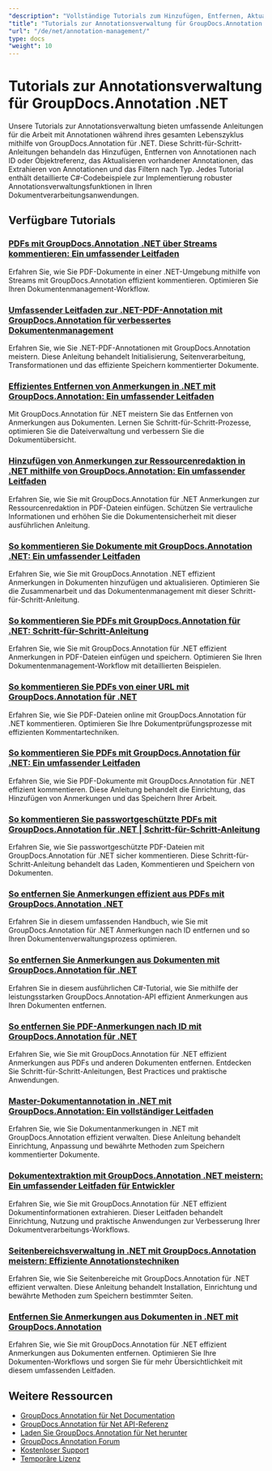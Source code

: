 ```yaml
---
"description": "Vollständige Tutorials zum Hinzufügen, Entfernen, Aktualisieren und Verwalten von Anmerkungen in Dokumenten mit GroupDocs.Annotation für .NET."
"title": "Tutorials zur Annotationsverwaltung für GroupDocs.Annotation .NET"
"url": "/de/net/annotation-management/"
type: docs
"weight": 10
---
```


# Tutorials zur Annotationsverwaltung für GroupDocs.Annotation .NET

Unsere Tutorials zur Annotationsverwaltung bieten umfassende Anleitungen für die Arbeit mit Annotationen während ihres gesamten Lebenszyklus mithilfe von GroupDocs.Annotation für .NET. Diese Schritt-für-Schritt-Anleitungen behandeln das Hinzufügen, Entfernen von Annotationen nach ID oder Objektreferenz, das Aktualisieren vorhandener Annotationen, das Extrahieren von Annotationen und das Filtern nach Typ. Jedes Tutorial enthält detaillierte C#-Codebeispiele zur Implementierung robuster Annotationsverwaltungsfunktionen in Ihren Dokumentverarbeitungsanwendungen.

## Verfügbare Tutorials

### [PDFs mit GroupDocs.Annotation .NET über Streams kommentieren: Ein umfassender Leitfaden](./annotate-pdfs-groupdocs-dotnet-streams/)
Erfahren Sie, wie Sie PDF-Dokumente in einer .NET-Umgebung mithilfe von Streams mit GroupDocs.Annotation effizient kommentieren. Optimieren Sie Ihren Dokumentenmanagement-Workflow.

### [Umfassender Leitfaden zur .NET-PDF-Annotation mit GroupDocs.Annotation für verbessertes Dokumentenmanagement](./net-pdf-annotation-groupdocs-guide/)
Erfahren Sie, wie Sie .NET-PDF-Annotationen mit GroupDocs.Annotation meistern. Diese Anleitung behandelt Initialisierung, Seitenverarbeitung, Transformationen und das effiziente Speichern kommentierter Dokumente.

### [Effizientes Entfernen von Anmerkungen in .NET mit GroupDocs.Annotation: Ein umfassender Leitfaden](./remove-annotations-net-groupdocs-tutorial/)
Mit GroupDocs.Annotation für .NET meistern Sie das Entfernen von Anmerkungen aus Dokumenten. Lernen Sie Schritt-für-Schritt-Prozesse, optimieren Sie die Dateiverwaltung und verbessern Sie die Dokumentübersicht.

### [Hinzufügen von Anmerkungen zur Ressourcenredaktion in .NET mithilfe von GroupDocs.Annotation: Ein umfassender Leitfaden](./groupdocs-annotation-dotnet-resource-redaction/)
Erfahren Sie, wie Sie mit GroupDocs.Annotation für .NET Anmerkungen zur Ressourcenredaktion in PDF-Dateien einfügen. Schützen Sie vertrauliche Informationen und erhöhen Sie die Dokumentensicherheit mit dieser ausführlichen Anleitung.

### [So kommentieren Sie Dokumente mit GroupDocs.Annotation .NET: Ein umfassender Leitfaden](./annotate-documents-groupdocs-dotnet/)
Erfahren Sie, wie Sie mit GroupDocs.Annotation .NET effizient Anmerkungen in Dokumenten hinzufügen und aktualisieren. Optimieren Sie die Zusammenarbeit und das Dokumentenmanagement mit dieser Schritt-für-Schritt-Anleitung.

### [So kommentieren Sie PDFs mit GroupDocs.Annotation für .NET: Schritt-für-Schritt-Anleitung](./annotate-pdfs-groupdocs-annotation-net/)
Erfahren Sie, wie Sie mit GroupDocs.Annotation für .NET effizient Anmerkungen in PDF-Dateien einfügen und speichern. Optimieren Sie Ihren Dokumentenmanagement-Workflow mit detaillierten Beispielen.

### [So kommentieren Sie PDFs von einer URL mit GroupDocs.Annotation für .NET](./annotate-pdfs-online-groupdocs-annotation-net/)
Erfahren Sie, wie Sie PDF-Dateien online mit GroupDocs.Annotation für .NET kommentieren. Optimieren Sie Ihre Dokumentprüfungsprozesse mit effizienten Kommentartechniken.

### [So kommentieren Sie PDFs mit GroupDocs.Annotation für .NET: Ein umfassender Leitfaden](./annotate-pdf-groupdocs-annotation-net/)
Erfahren Sie, wie Sie PDF-Dokumente mit GroupDocs.Annotation für .NET effizient kommentieren. Diese Anleitung behandelt die Einrichtung, das Hinzufügen von Anmerkungen und das Speichern Ihrer Arbeit.

### [So kommentieren Sie passwortgeschützte PDFs mit GroupDocs.Annotation für .NET | Schritt-für-Schritt-Anleitung](./annotate-password-protected-pdfs-groupdocs-dotnet/)
Erfahren Sie, wie Sie passwortgeschützte PDF-Dateien mit GroupDocs.Annotation für .NET sicher kommentieren. Diese Schritt-für-Schritt-Anleitung behandelt das Laden, Kommentieren und Speichern von Dokumenten.

### [So entfernen Sie Anmerkungen effizient aus PDFs mit GroupDocs.Annotation .NET](./annotation-removal-pdf-groupdocs-dotnet-guide/)
Erfahren Sie in diesem umfassenden Handbuch, wie Sie mit GroupDocs.Annotation für .NET Anmerkungen nach ID entfernen und so Ihren Dokumentenverwaltungsprozess optimieren.

### [So entfernen Sie Anmerkungen aus Dokumenten mit GroupDocs.Annotation für .NET](./remove-annotations-groupdocs-annotation-dotnet/)
Erfahren Sie in diesem ausführlichen C#-Tutorial, wie Sie mithilfe der leistungsstarken GroupDocs.Annotation-API effizient Anmerkungen aus Ihren Dokumenten entfernen.

### [So entfernen Sie PDF-Anmerkungen nach ID mit GroupDocs.Annotation für .NET](./manage-pdf-annotations-groupdocs-dotnet-remove-id/)
Erfahren Sie, wie Sie mit GroupDocs.Annotation für .NET effizient Anmerkungen aus PDFs und anderen Dokumenten entfernen. Entdecken Sie Schritt-für-Schritt-Anleitungen, Best Practices und praktische Anwendungen.

### [Master-Dokumentannotation in .NET mit GroupDocs.Annotation: Ein vollständiger Leitfaden](./mastering-document-annotation-dotnet-groupdocs/)
Erfahren Sie, wie Sie Dokumentanmerkungen in .NET mit GroupDocs.Annotation effizient verwalten. Diese Anleitung behandelt Einrichtung, Anpassung und bewährte Methoden zum Speichern kommentierter Dokumente.

### [Dokumentextraktion mit GroupDocs.Annotation .NET meistern: Ein umfassender Leitfaden für Entwickler](./mastering-document-extraction-groupdocs-annotation-net/)
Erfahren Sie, wie Sie mit GroupDocs.Annotation für .NET effizient Dokumentinformationen extrahieren. Dieser Leitfaden behandelt Einrichtung, Nutzung und praktische Anwendungen zur Verbesserung Ihrer Dokumentverarbeitungs-Workflows.

### [Seitenbereichsverwaltung in .NET mit GroupDocs.Annotation meistern: Effiziente Annotationstechniken](./groupdocs-annotation-dotnet-page-range-management/)
Erfahren Sie, wie Sie Seitenbereiche mit GroupDocs.Annotation für .NET effizient verwalten. Diese Anleitung behandelt Installation, Einrichtung und bewährte Methoden zum Speichern bestimmter Seiten.

### [Entfernen Sie Anmerkungen aus Dokumenten in .NET mit GroupDocs.Annotation](./remove-annotations-dotnet-groupdocs/)
Erfahren Sie, wie Sie mit GroupDocs.Annotation für .NET effizient Anmerkungen aus Dokumenten entfernen. Optimieren Sie Ihre Dokumenten-Workflows und sorgen Sie für mehr Übersichtlichkeit mit diesem umfassenden Leitfaden.

## Weitere Ressourcen

- [GroupDocs.Annotation für Net Documentation](https://docs.groupdocs.com/annotation/net/)
- [GroupDocs.Annotation für Net API-Referenz](https://reference.groupdocs.com/annotation/net/)
- [Laden Sie GroupDocs.Annotation für Net herunter](https://releases.groupdocs.com/annotation/net/)
- [GroupDocs.Annotation Forum](https://forum.groupdocs.com/c/annotation)
- [Kostenloser Support](https://forum.groupdocs.com/)
- [Temporäre Lizenz](https://purchase.groupdocs.com/temporary-license/)